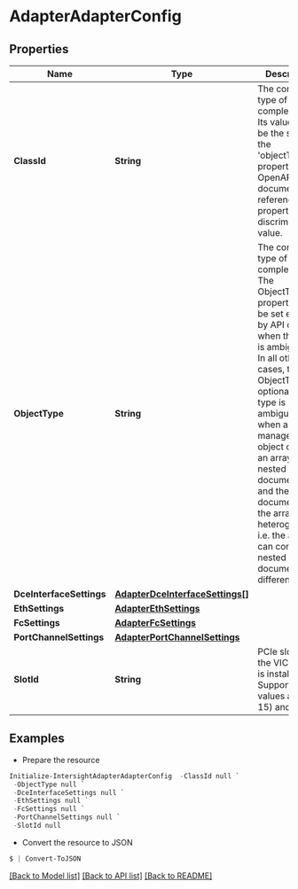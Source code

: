 # AdapterAdapterConfig
## Properties

Name | Type | Description | Notes
------------ | ------------- | ------------- | -------------
**ClassId** | **String** | The concrete type of this complex type. Its value must be the same as the &#39;objectType&#39; property. The OpenAPI document references this property as a discriminator value. | [readonly] 
**ObjectType** | **String** | The concrete type of this complex type. The ObjectType property must be set explicitly by API clients when the type is ambiguous. In all other cases, the  ObjectType is optional.  The type is ambiguous when a managed object contains an array of nested documents, and the documents in the array are heterogeneous, i.e. the array can contain nested documents of different types. | 
**DceInterfaceSettings** | [**AdapterDceInterfaceSettings[]**](AdapterDceInterfaceSettings.md) |  | [optional] 
**EthSettings** | [**AdapterEthSettings**](AdapterEthSettings.md) |  | [optional] 
**FcSettings** | [**AdapterFcSettings**](AdapterFcSettings.md) |  | [optional] 
**PortChannelSettings** | [**AdapterPortChannelSettings**](AdapterPortChannelSettings.md) |  | [optional] 
**SlotId** | **String** | PCIe slot where the VIC adapter is installed. Supported values are (1-15) and MLOM. | [optional] 

## Examples

- Prepare the resource
```powershell
Initialize-IntersightAdapterAdapterConfig  -ClassId null `
 -ObjectType null `
 -DceInterfaceSettings null `
 -EthSettings null `
 -FcSettings null `
 -PortChannelSettings null `
 -SlotId null
```

- Convert the resource to JSON
```powershell
$ | Convert-ToJSON
```

[[Back to Model list]](../README.md#documentation-for-models) [[Back to API list]](../README.md#documentation-for-api-endpoints) [[Back to README]](../README.md)

